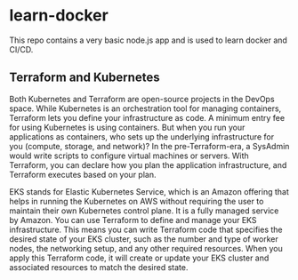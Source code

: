 # learn-docker

This repo contains a very basic node.js app and is used to learn docker and CI/CD.

## Terraform and Kubernetes
Both Kubernetes and Terraform are open-source projects in the DevOps space. While Kubernetes is an orchestration tool for managing containers, Terraform lets you define your infrastructure as code. A minimum entry fee for using Kubernetes is using containers. But when you run your applications as containers, who sets up the underlying infrastructure for you (compute, storage, and network)? In the pre-Terraform-era, a SysAdmin would write scripts to configure virtual machines or servers. With Terraform, you can declare how you plan the application infrastructure, and Terraform executes based on your plan.

EKS stands for Elastic Kubernetes Service, which is an Amazon offering that helps in running the Kubernetes on AWS without requiring the user to maintain their own Kubernetes control plane. It is a fully managed service by Amazon. You can use Terraform to define and manage your EKS infrastructure. This means you can write Terraform code that specifies the desired state of your EKS cluster, such as the number and type of worker nodes, the networking setup, and any other required resources. When you apply this Terraform code, it will create or update your EKS cluster and associated resources to match the desired state.
